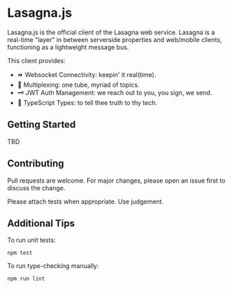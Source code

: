 # Lasagna.js

Lasagna.js is the official client of the Lasagna web service. Lasagna is a real-time "layer" in between serverside properties and web/mobile clients, functioning as a lightweight message bus.

This client provides:

- ⏩ Websocket Connectivity: keepin' it real(time).
- 🧬 Multiplexing: one tube, myriad of topics.
- 🗝️ JWT Auth Management: we reach out to you, you sign, we send.
- 📘 TypeScript Types: to tell thee truth to thy tech.

## Getting Started

TBD

## Contributing

Pull requests are welcome. For major changes, please open an issue first to discuss the change.

Please attach tests when appropriate. Use judgement.

## Additional Tips

To run unit tests:

```
npm test
```

To run type-checking manually:

```
npm run lint
```
